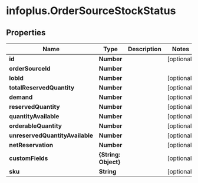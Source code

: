 # infoplus.OrderSourceStockStatus

## Properties
Name | Type | Description | Notes
------------ | ------------- | ------------- | -------------
**id** | **Number** |  | [optional] 
**orderSourceId** | **Number** |  | 
**lobId** | **Number** |  | [optional] 
**totalReservedQuantity** | **Number** |  | [optional] 
**demand** | **Number** |  | [optional] 
**reservedQuantity** | **Number** |  | [optional] 
**quantityAvailable** | **Number** |  | [optional] 
**orderableQuantity** | **Number** |  | [optional] 
**unreservedQuantityAvailable** | **Number** |  | [optional] 
**netReservation** | **Number** |  | [optional] 
**customFields** | **{String: Object}** |  | [optional] 
**sku** | **String** |  | [optional] 


